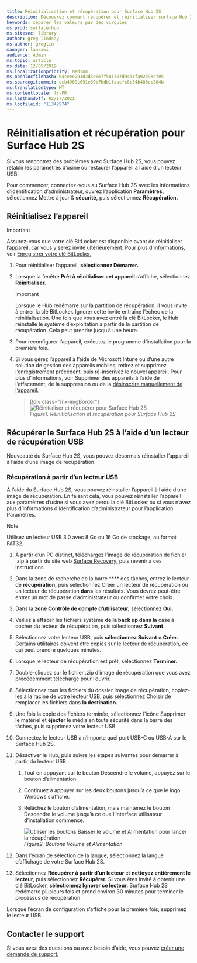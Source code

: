 ```yaml
---
title: Réinitialisation et récupération pour Surface Hub 2S
description: Découvrez comment récupérer et réinitialiser surface Hub 2S.
keywords: séparer les valeurs par des virgules
ms.prod: surface-hub
ms.sitesec: library
author: greg-lindsay
ms.author: greglin
manager: laurawi
audience: Admin
ms.topic: article
ms.date: 12/05/2019
ms.localizationpriority: Medium
ms.openlocfilehash: 64ceee291d3d3e067f581707d9431fa92398c785
ms.sourcegitcommit: ecb4909c091e69b7bdb1faacfc8c34b480dc884b
ms.translationtype: MT
ms.contentlocale: fr-FR
ms.lasthandoff: 02/17/2021
ms.locfileid: "11342974"
---
```

# Réinitialisation et récupération pour Surface Hub 2S

Si vous rencontrez des problèmes avec Surface Hub 2S, vous pouvez rétablir les paramètres d’usine ou restaurer l’appareil à l’aide d’un lecteur USB.

Pour commencer, connectez-vous au Surface Hub 2S avec les informations d’identification d’administrateur, ouvrez l’application **Paramètres,** sélectionnez Mettre à jour & **sécurité,** puis sélectionnez **Récupération.**

## Réinitialisez l’appareil

   > [!IMPORTANT]
   > Assurez-vous que votre clé BitLocker est disponible avant de réinitialiser l’appareil, car vous y serez invité ultérieurement. Pour plus d’informations, voir [Enregistrer votre clé BitLocker.](save-bitlocker-key-surface-hub.md)

1. Pour réinitialiser l’appareil, **sélectionnez Démarrer.**

2. Lorsque la fenêtre **Prêt à réinitialiser cet appareil** s’affiche, sélectionnez **Réinitialiser.** 
  
   > [!IMPORTANT]
   > Lorsque le Hub redémarre sur la partition de récupération, il vous invite à entrer la clé BitLocker. Ignorer cette invite entraîne l’échec de la réinitialisation. Une fois que vous avez entré la clé BitLocker, le Hub réinstalle le système d’exploitation à partir de la partition de récupération. Cela peut prendre jusqu’à une heure.
  
3. Pour reconfigurer l’appareil, exécutez le programme d’installation pour la première fois.

4. Si vous gérez l’appareil à l’aide de Microsoft Intune ou d’une autre solution de gestion des appareils mobiles, retirez et supprimez l’enregistrement précédent, puis ré-inscrivez le nouvel appareil. Pour plus d’informations, voir Supprimer des appareils à l’aide de l’effacement, de la suppression ou de la [désinscrire manuellement de l’appareil.](https://docs.microsoft.com/intune/devices-wipe)

   > [!div class="mx-imgBorder"]
   > ![*Réinitialiser et récupérer pour Surface Hub 2S*](images/sh2-reset.png)
   <br/>*Figure1. Réinitialisation et récupération pour Surface Hub 2S* 

## Récupérer le Surface Hub 2S à l’aide d’un lecteur de récupération USB

Nouveauté du Surface Hub 2S, vous pouvez désormais réinstaller l’appareil à l’aide d’une image de récupération.

### Récupération à partir d’un lecteur USB

À l’aide du Surface Hub 2S, vous pouvez réinstaller l’appareil à l’aide d’une image de récupération. En faisant cela, vous pouvez réinstaller l’appareil aux paramètres d’usine si vous avez perdu la clé BitLocker ou si vous n’avez plus d’informations d’identification d’administrateur pour l’application Paramètres.

>[!NOTE]
>Utilisez un lecteur USB 3.0 avec 8 Go ou 16 Go de stockage, au format FAT32.

1. À partir d’un PC distinct, téléchargez l’image de récupération de fichier .zip à partir du site web [Surface Recovery,](https://support.microsoft.com/surfacerecoveryimage?devicetype=surfacehub2s) puis revenir à ces instructions. 

1. Dans la zone de recherche de la barre **** des tâches, entrez le lecteur de **récupération,** puis sélectionnez Créer un lecteur de récupération ou un lecteur de récupération **dans** les résultats. Vous devrez peut-être entrer un mot de passe d’administrateur ou confirmer votre choix.

1. Dans la **zone Contrôle de compte d’utilisateur,** sélectionnez **Oui.**

1. Veillez à effacer les fichiers système **de la back up dans la** case à cocher du lecteur de récupération, puis sélectionnez **Suivant**.

1. Sélectionnez votre lecteur USB, puis **sélectionnez Suivant > Créer.**  Certains utilitaires doivent être copiés sur le lecteur de récupération, ce qui peut prendre quelques minutes.

1. Lorsque le lecteur de récupération est prêt, sélectionnez **Terminer.**

1. Double-cliquez sur le fichier .zip d’image de récupération que vous avez précédemment téléchargé pour l’ouvrir.

1. Sélectionnez tous les fichiers du dossier image de récupération, copiez-les à la racine de votre lecteur USB, puis sélectionnez Choisir de remplacer les fichiers dans **la destination.**

1. Une fois la copie des fichiers terminée, sélectionnez l’icône Supprimer le matériel et **éjecter** le média en toute sécurité dans la barre des tâches, puis supprimez votre lecteur USB.

1. Connectez le lecteur USB à n’importe quel port USB-C ou USB-A sur le Surface Hub 2S.

1. Désactiver le Hub, puis suivre les étapes suivantes pour démarrer à partir du lecteur USB :

   1. Tout en appuyant sur le bouton Descendre le volume, appuyez sur le bouton d’alimentation.
   1. Continuez à appuyer sur les deux boutons jusqu’à ce que le logo Windows s’affiche.
   1. Relâchez le bouton d’alimentation, mais maintenez le bouton Descendre le volume jusqu’à ce que l’interface utilisateur d’installation commence.

      ![*Utiliser les boutons Baisser le volume et Alimentation pour lancer la récupération*](images/sh2-keypad.png)
      <br>*Figure2. Boutons Volume et Alimentation*

1. Dans l’écran de sélection de la langue, sélectionnez la langue d’affichage de votre Surface Hub 2S.

1. Sélectionnez **Récupérer à partir d’un lecteur** et **nettoyez entièrement le lecteur,** puis sélectionnez **Récupérer.** Si vous êtes invité à obtenir une clé BitLocker, **sélectionnez Ignorer ce lecteur.** Surface Hub 2S redémarre plusieurs fois et prend environ 30 minutes pour terminer le processus de récupération.

Lorsque l’écran de configuration s’affiche pour la première fois, supprimez le lecteur USB.

## Contacter le support

Si vous avez des questions ou avez besoin d’aide, vous pouvez [créer une demande de support.](https://support.microsoft.com/supportforbusiness/productselection)
